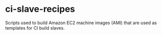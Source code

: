 ci-slave-recipes
================

Scripts used to build Amazon EC2 machine images (AMI) that are used as templates for CI build slaves.